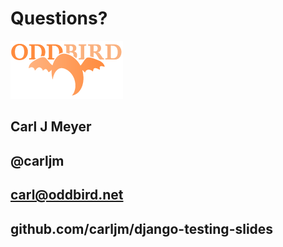 <!SLIDE smaller intro>

# Questions? #

![OddBird](logo.png)

## Carl J Meyer ##
## @carljm ##
## carl@oddbird.net ##
## github.com/carljm/django-testing-slides ##
